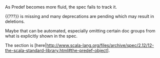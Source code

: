 As Predef becomes more fluid, the spec fails to track it.

{{???}} is missing and many deprecations are pending which may result in deletions.

Maybe that can be automated, especially omitting certain doc groups from what is explicitly shown in the spec.

The section is [here|http://www.scala-lang.org/files/archive/spec/2.12/12-the-scala-standard-library.html#the-predef-object].

